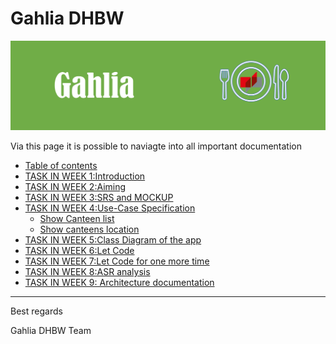# Gahlia DHBW

<img src="./intro.png">

Via this page it is possible to naviagte into all important documentation

- [Table of contents]()
- [TASK IN WEEK 1:Introduction](https://github.com/GahliaDHBW/Documentation/blob/main/TASKS%20IN%20WEEK%201.md)
- [TASK IN WEEK 2:Aiming](https://github.com/GahliaDHBW/Documentation/blob/main/TASKS%20IN%20WEEK%202.md)
- [TASK IN WEEK 3:SRS and MOCKUP](https://github.com/GahliaDHBW/Documentation/blob/main/TASKS%20IN%20WEEK%203.md)
- [TASK IN WEEK 4:Use-Case Specification]()
    - [Show Canteen list](https://github.com/GahliaDHBW/Documentation/blob/main/TASKS%20IN%20WEEK%204.1.md)
    - [Show canteens location](https://github.com/GahliaDHBW/Documentation/blob/main/TASKS%20IN%20WEEK%204.2.md)
- [TASK IN WEEK 5:Class Diagram of the app](https://github.com/GahliaDHBW/Documentation/blob/main/TASKS%20IN%20WEEK%205.md)
- [TASK IN WEEK 6:Let Code](https://github.com/GahliaDHBW/Documentation/blob/main/TASKS%20IN%20WEEK%206.md)
- [TASK IN WEEK 7:Let Code for one more time](https://github.com/GahliaDHBW/Documentation/blob/main/TASKS%20IN%20WEEK%207.md)
- [TASK IN WEEK 8:ASR analysis](https://github.com/GahliaDHBW/Documentation/blob/main/TASKS%20IN%20WEEK%208.md)
- [TASK IN WEEK 9: Architecture documentation](https://github.com/GahliaDHBW/Documentation/blob/main/TASKS%20IN%20WEEK%209.md)


---
Best regards

Gahlia DHBW Team
